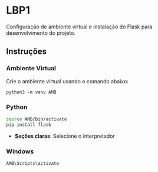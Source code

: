 # LBP1

Configuração de ambiente virtual e instalação do Flask para desenvolvimento do projeto.

## Instruções

### Ambiente Virtual

Crie o ambiente virtual usando o comando abaixo:
```
python3 -m venv AMB
```
### Python

```bash
source AMB/bin/activate
pip install flask
```
- **Seções claras**: Selecione o interpretador

### Windows
```
AMB\Scripts\activate
```

